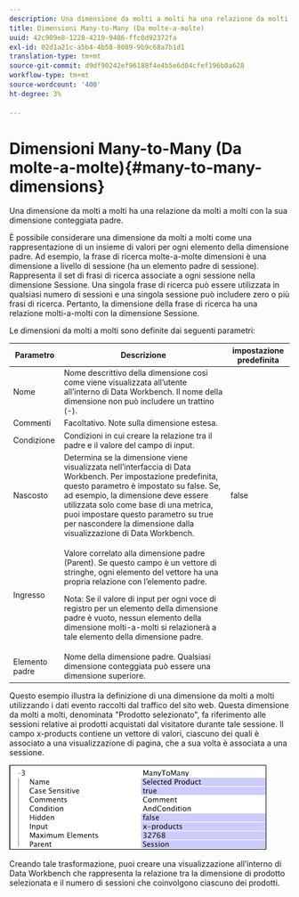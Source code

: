 ```yaml
---
description: Una dimensione da molti a molti ha una relazione da molti a molti con la sua dimensione conteggiata padre.
title: Dimensioni Many-to-Many (Da molte-a-molte)
uuid: 42c909e8-1228-4210-9406-ffc0d92372fa
exl-id: 02d1a21c-a5b4-4b58-8089-9b9c68a7b1d1
translation-type: tm+mt
source-git-commit: d9df90242ef96188f4e4b5e6d04cfef196b0a628
workflow-type: tm+mt
source-wordcount: '400'
ht-degree: 3%

---
```


# Dimensioni Many-to-Many (Da molte-a-molte){#many-to-many-dimensions}

Una dimensione da molti a molti ha una relazione da molti a molti con la sua dimensione conteggiata padre.

È possibile considerare una dimensione da molti a molti come una rappresentazione di un insieme di valori per ogni elemento della dimensione padre. Ad esempio, la frase di ricerca molte-a-molte dimensioni è una dimensione a livello di sessione (ha un elemento padre di sessione). Rappresenta il set di frasi di ricerca associate a ogni sessione nella dimensione Sessione. Una singola frase di ricerca può essere utilizzata in qualsiasi numero di sessioni e una singola sessione può includere zero o più frasi di ricerca. Pertanto, la dimensione della frase di ricerca ha una relazione molti-a-molti con la dimensione Sessione.

Le dimensioni da molti a molti sono definite dai seguenti parametri:

<table id="table_A6D495008DFF4DD28A3ECD718D775E54"> 
 <thead> 
  <tr> 
   <th colname="col1" class="entry"> Parametro </th> 
   <th colname="col2" class="entry"> Descrizione </th> 
   <th colname="col3" class="entry"> impostazione predefinita </th> 
  </tr> 
 </thead>
 <tbody> 
  <tr> 
   <td colname="col1"> Nome </td> 
   <td colname="col2"> Nome descrittivo della dimensione così come viene visualizzata all’utente all’interno di Data Workbench. Il nome della dimensione non può includere un trattino (-). </td> 
   <td colname="col3"> </td> 
  </tr> 
  <tr> 
   <td colname="col1"> Commenti </td> 
   <td colname="col2"> Facoltativo. Note sulla dimensione estesa. </td> 
   <td colname="col3"> </td> 
  </tr> 
  <tr> 
   <td colname="col1"> Condizione </td> 
   <td colname="col2"> Condizioni in cui creare la relazione tra il padre e il valore del campo di input. </td> 
   <td colname="col3"> </td> 
  </tr> 
  <tr> 
   <td colname="col1"> Nascosto </td> 
   <td colname="col2"> Determina se la dimensione viene visualizzata nell’interfaccia di Data Workbench. Per impostazione predefinita, questo parametro è impostato su false. Se, ad esempio, la dimensione deve essere utilizzata solo come base di una metrica, puoi impostare questo parametro su true per nascondere la dimensione dalla visualizzazione di Data Workbench. </td> 
   <td colname="col3"> false </td> 
  </tr> 
  <tr> 
   <td colname="col1"> Ingresso </td> 
   <td colname="col2"> <p>Valore correlato alla dimensione padre (Parent). Se questo campo è un vettore di stringhe, ogni elemento del vettore ha una propria relazione con l’elemento padre. </p> <p> <p>Nota:  Se il valore di input per ogni voce di registro per un elemento della dimensione padre è vuoto, nessun elemento della dimensione molti-a-molti si relazionerà a tale elemento della dimensione padre. </p> </p> </td> 
   <td colname="col3"> </td> 
  </tr> 
  <tr> 
   <td colname="col1"> Elemento padre </td> 
   <td colname="col2"> Nome della dimensione padre. Qualsiasi dimensione conteggiata può essere una dimensione superiore. </td> 
   <td colname="col3"> </td> 
  </tr> 
 </tbody> 
</table>

Questo esempio illustra la definizione di una dimensione da molti a molti utilizzando i dati evento raccolti dal traffico del sito web. Questa dimensione da molti a molti, denominata &quot;Prodotto selezionato&quot;, fa riferimento alle sessioni relative ai prodotti acquistati dal visitatore durante tale sessione. Il campo x-products contiene un vettore di valori, ciascuno dei quali è associato a una visualizzazione di pagina, che a sua volta è associata a una sessione.

![](assets/cfg_Transformation_Dim_ManytoMany.png)

Creando tale trasformazione, puoi creare una visualizzazione all’interno di Data Workbench che rappresenta la relazione tra la dimensione di prodotto selezionata e il numero di sessioni che coinvolgono ciascuno dei prodotti.
